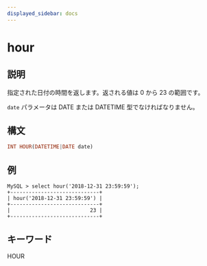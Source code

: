 ```yaml
---
displayed_sidebar: docs
---
```


# hour

## 説明

指定された日付の時間を返します。返される値は 0 から 23 の範囲です。

`date` パラメータは DATE または DATETIME 型でなければなりません。

## 構文

```Haskell
INT HOUR(DATETIME|DATE date)
```

## 例

```Plain Text
MySQL > select hour('2018-12-31 23:59:59');
+-----------------------------+
| hour('2018-12-31 23:59:59') |
+-----------------------------+
|                          23 |
+-----------------------------+
```

## キーワード

HOUR